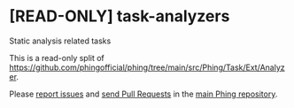 # [READ-ONLY] task-analyzers

Static analysis related tasks

This is a read-only split of https://github.com/phingofficial/phing/tree/main/src/Phing/Task/Ext/Analyzer.

Please [report issues](https://github.com/phingofficial/phing/issues) and
[send Pull Requests](https://github.com/phingofficial/phing/pulls)
in the [main Phing repository](https://github.com/phingofficial/phing).
